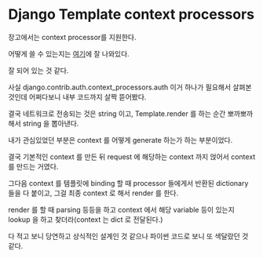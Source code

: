 # Django Template context processors

장고에서는 context processor를 지원한다.

어떻게 쓸 수 있는지는 [여기](https://www.webforefront.com/django/setupdjangocontextprocessors.html)에 잘 나와있다.

잘 되어 있는 것 같다.

사실 django.contrib.auth.context\_processors.auth 이거 하나가 필요해서 살펴본 것인데 어쩌다보니 내부 코드까지 살짝 뜯어봤다.

결국 네트워크로 전송되는 것은 string 이고, Template.render 를 하는 순간 뽀까뽀까해서 string 을 뽑아낸다.

내가 관심있었던 부분은 context 를 어떻게 generate 하는가 하는 부분이었다.

결국 기본적인 context 를 만든 뒤 request 에 해당하는 context 까지 얹어서 context 를 만드는 거였다.

그다음 context 를 템플릿에 binding 할 때 processor 들에게서 반환된 dictionary 들을 다 붙이고, 그걸 최종 context 로 해서 render 를 한다.

render 를 할 때 parsing 등등을 하고 context 에서 해당 variable 등이 있는지 lookup 을 하고 찾더라(context 는 dict 로 전달된다.)

다 적고 보니 당연하고 상식적인 설계인 것 같으나 파이썬 코드로 보니 또 색달랐던 것 같다.


